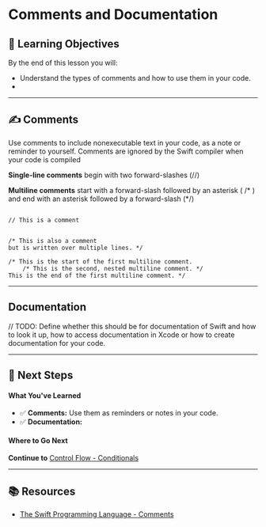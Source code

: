 # Comments and Documentation

## 🎯 Learning Objectives

By the end of this lesson you will:
- Understand the types of comments and how to use them in your code.
- 

---

## ✍️ Comments

Use comments to include nonexecutable text in your code, as a note or reminder to yourself. Comments are ignored by the Swift compiler when your code is compiled

**Single-line comments** begin with two forward-slashes (//)

**Multiline comments** start with a forward-slash followed by an asterisk ( /* ) and end with an asterisk followed by a forward-slash (*/)

```

// This is a comment


/* This is also a comment
but is written over multiple lines. */

/* This is the start of the first multiline comment.
    /* This is the second, nested multiline comment. */
This is the end of the first multiline comment. */

```
---

## Documentation

// TODO: Define whether this should be for documentation of Swift and how to look it up, how to access documentation in Xcode or how to create documentation for your code.

---

## 🛫 Next Steps

#### What You've Learned
- ✅ **Comments:** Use them as reminders or notes in your code.
- ✅ **Documentation:** 


#### Where to Go Next

**Continue to** [Control Flow - Conditionals](/Swift%20Fundamentals/02-control-flow/01-conditionals.md)

--- 

## 📚 Resources
- [The Swift Programming Language - Comments](https://docs.swift.org/swift-book/documentation/the-swift-programming-language/thebasics#Comments)